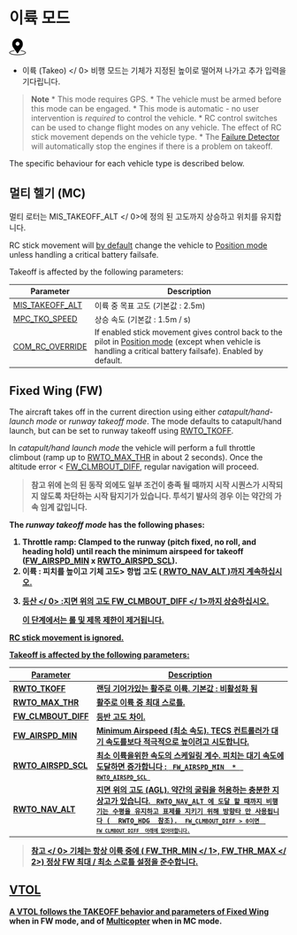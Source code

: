 # 이륙 모드

[<img src="../../assets/site/position_fixed.svg" title="Position fix required (e.g. GPS)" width="30px" />](../getting_started/flight_modes.md#key_position_fixed)

* 이륙 (Takeo) </ 0> 비행 모드는 기체가 지정된 높이로 떨어져 나가고 추가 입력을 기다립니다.</p> 

> **Note** * This mode requires GPS. * The vehicle must be armed before this mode can be engaged. * This mode is automatic - no user intervention is *required* to control the vehicle. * RC control switches can be used to change flight modes on any vehicle. The effect of RC stick movement depends on the vehicle type. * The [Failure Detector](../config/safety.md#failure_detector) will automatically stop the engines if there is a problem on takeoff.

The specific behaviour for each vehicle type is described below.

## 멀티 헬기 (MC)

멀티 로터는  MIS_TAKEOFF_ALT </ 0>에 정의 된 고도까지 상승하고 위치를 유지합니다.</p>

<p>RC stick movement will <a href="#COM_RC_OVERRIDE">by default</a> change the vehicle to <a href="../flight_modes/position_mc.md">Position mode</a> unless handling a critical battery failsafe.</p>

<p>Takeoff is affected by the following parameters:</p>

<table>
<thead>
<tr>
  <th>Parameter</th>
  <th>Description</th>
</tr>
</thead>
<tbody>
<tr>
  <td><span id="MIS_TAKEOFF_ALT"></span><a href="../advanced_config/parameter_reference.md#MIS_TAKEOFF_ALT">MIS_TAKEOFF_ALT</a></td>
  <td>이륙 중 목표 고도 (기본값 : 2.5m)</td>
</tr>
<tr>
  <td><span id="MPC_TKO_SPEED"></span><a href="../advanced_config/parameter_reference.md#MPC_TKO_SPEED">MPC_TKO_SPEED</a></td>
  <td>상승 속도 (기본값 : 1.5m / s)</td>
</tr>
<tr>
  <td><span id="COM_RC_OVERRIDE"></span><a href="../advanced_config/parameter_reference.md#COM_RC_OVERRIDE">COM_RC_OVERRIDE</a></td>
  <td>If enabled stick movement gives control back to the pilot in <a href="../flight_modes/position_mc.md">Position mode</a> (except when vehicle is handling a critical battery failsafe). Enabled by default.</td>
</tr>
</tbody>
</table>

<h2 id="fixed_wing">Fixed Wing (FW)</h2>

<p>The aircraft takes off in the current direction using either <em>catapult/hand-launch mode</em> or <em>runway takeoff mode</em>.
The mode defaults to catapult/hand launch, but can be set to runway takeoff using <a href="#RWTO_TKOFF">RWTO_TKOFF</a>.</p>

<p>In <em>catapult/hand launch mode</em> the vehicle will perform a full throttle climbout (ramp up to <a href="#RWTO_MAX_THR">RWTO_MAX_THR</a> in about 2 seconds).
Once the altitude error < <a href="#FW_CLMBOUT_DIFF">FW_CLMBOUT_DIFF</a>, regular navigation will proceed.</p>

<blockquote>
  <p><strong> 참고 </ 0> 위에 논의 된 동작 외에도 일부 조건이 충족 될 때까지 시작 시퀀스가 ​​시작되지 않도록 차단하는 시작 탐지기가 있습니다.
    투석기 발사의 경우 이는 약간의 가속 임계 값입니다.</p>
</blockquote>

<p>The <em>runway takeoff mode</em> has the following phases:</p>

<ol start="1">
<li><strong>Throttle ramp</strong>: Clamped to the runway (pitch fixed, no roll, and heading hold) until reach the minimum airspeed for takeoff (<a href="#FW_AIRSPD_MIN">FW_AIRSPD_MIN</a> x <a href="#RWTO_AIRSPD_SCL">RWTO_AIRSPD_SCL</a>).</li>
<li><strong> 이륙 </ 0> : 피치를 높이고 기체 고도> 항법 고도 (<a href="#RWTO_NAV_ALT"> RWTO_NAV_ALT </ 1>)까지 계속하십시오.</li>
<li>



<strong> 등산 </ 0> :지면 위의 고도 <a href="#FW_CLMBOUT_DIFF"> FW_CLMBOUT_DIFF </ 1>까지 상승하십시오.

이 단계에서는 롤 및 제목 제한이 제거됩니다.</li>
</ol>

<p>RC stick movement is ignored.</p>

<p>Takeoff is affected by the following parameters:</p>

<table>
<thead>
<tr>
  <th>Parameter</th>
  <th>Description</th>
</tr>
</thead>
<tbody>
<tr>
  <td><span id="RWTO_TKOFF"></span><a href="../advanced_config/parameter_reference.md#RWTO_TKOFF">RWTO_TKOFF</a>
</td>
  <td>랜딩 기어가있는 활주로 이륙. 기본값 : 비활성화 됨</td>
</tr>
<tr>
  <td><span id="RWTO_MAX_THR"></span><a href="../advanced_config/parameter_reference.md#RWTO_MAX_THR">RWTO_MAX_THR</a>
</td>
  <td>활주로 이륙 중 최대 스로틀.</td>
</tr>
<tr>
  <td><span id="FW_CLMBOUT_DIFF"></span><a href="../advanced_config/parameter_reference.md#FW_CLMBOUT_DIFF">FW_CLMBOUT_DIFF</a>
</td>
  <td>등반 고도 차이.</td>
</tr>
<tr>
  <td><span id="FW_AIRSPD_MIN"></span><a href="../advanced_config/parameter_reference.md#FW_AIRSPD_MIN">FW_AIRSPD_MIN</a></td>
  <td>Minimum Airspeed (최소 속도). TECS 컨트롤러가 대기 속도를보다 적극적으로 높이려고 시도합니다.</td>
</tr>
<tr>
  <td><span id="RWTO_AIRSPD_SCL"></span><a href="../advanced_config/parameter_reference.md#RWTO_AIRSPD_SCL">RWTO_AIRSPD_SCL</a>
</td>
  <td>최소 이륙을위한 속도의 스케일링 계수. 피치는 대기 속도에 도달하면 증가합니다 : <code> FW_AIRSPD_MIN </ 0> * <code> RWTO_AIRSPD_SCL </ 0></td>
</tr>
<tr>
  <td><span id="RWTO_NAV_ALT"></span><a href="../advanced_config/parameter_reference.md#RWTO_NAV_ALT">RWTO_NAV_ALT</a>
</td>
  <td>지면 위의 고도 (AGL). 약간의 굴림을 허용하는 충분한 지상고가 있습니다. <code> RWTO_NAV_ALT </ 0>에 도달 할 때까지 비행기는 수평을 유지하고 표제를 지키기 위해 방향타 만 사용됩니다 (<span id="RWTO_HDG"> <a href="../advanced_config/parameter_reference.md#RWTO_HDG"> RWTO_HDG </ 2> 참조). <code> FW_CLMBOUT_DIFF </ 0>> 0이면 <code> FW_CLMBOUT_DIFF </ 0> 아래에 있어야합니다.</td>
</tr>
</tbody>
</table>

<blockquote>
  <p>



<strong> 참고 </ 0> 기체는 항상 이륙 중에 (<a href="../advanced_config/parameter_reference.md#FW_THR_MIN"> FW_THR_MIN </ 1>, <a href="../advanced_config/parameter_reference.md#FW_THR_MAX"> FW_THR_MAX </ 2>) 정상 FW 최대 / 최소 스로틀 설정을 준수합니다.
</p>
</blockquote>

<h2>VTOL</h2>

<p>A VTOL follows the TAKEOFF behavior and parameters of <a href="#fixed_wing">Fixed Wing</a> when in FW mode, and of <a href="#multi-copter-mc">Multicopter</a> when in MC mode.</p>

<!-- this maps to AUTO_TAKEOFF in dev -->